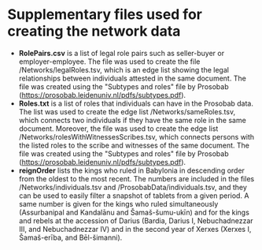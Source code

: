 # Supplementary files used for creating the network data

- **RolePairs.csv** is a list of legal role pairs such as seller-buyer or employer-employee. The file was used to create the file /Networks/legalRoles.tsv, which is an edge list showing the legal relationships between individuals attested in the same document. The file was created using the "Subtypes and roles" file by Prosobab (https://prosobab.leidenuniv.nl/pdfs/subtypes.pdf).
- **Roles.txt** is a list of roles that individuals can have in the Prosobab data. The list was used to create the edge list /Networks/sameRoles.tsv, which connects two individuals if they have the same role in the same document. Moreover, the file was used to create the edge list /Networks/rolesWithWitnessesScribes.tsv, which connects persons with the listed roles to the scribe and witnesses of the same document. The file was created using the "Subtypes and roles" file by Prosobab (https://prosobab.leidenuniv.nl/pdfs/subtypes.pdf).
- **reignOrder** lists the kings who ruled in Babylonia in descending order from the oldest to the most recent. The numbers are included in the files /Networks/individuals.tsv and /ProsobabData/individuals.tsv, and they can be used to easily filter a snapshot of tablets from a given period. A same number is given for the kings who ruled simultaneously (Assurbanipal and Kandalānu and Šamaš-šumu-ukīn) and for the kings and rebels at the accession of Darius (Bardia, Darius I, Nebuchadnezzar III, and Nebuchadnezzar IV) and in the second year of Xerxes (Xerxes I, Šamaš-erība, and Bēl-šimanni).
